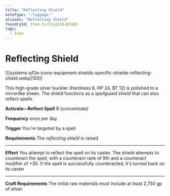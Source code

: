 ```yaml
---
title: "Reflecting Shield"
noteType: ":luggage:"
aliases: "Reflecting Shield"
foundryId: Item.tvrSSjgS1bJATq6h
tags:
  - Item
---
```


# Reflecting Shield
![[systems-pf2e-icons-equipment-shields-specific-shields-reflecting-shield.webp|150]]

This high-grade silver buckler (Hardness 6, HP 24, BT 12) is polished to a mirrorlike sheen. The shield functions as a _spellguard shield_ that can also reflect spells.

**Activate—Reflect Spell** R (concentrate)

**Frequency** once per day

**Trigger** You're targeted by a spell

**Requirements** The _reflecting shield_ is raised

* * *

**Effect** You attempt to reflect the spell on its caster. The shield attempts to counteract the spell, with a counteract rank of 9th and a counteract modifier of +30. If the spell is successfully counteracted, it's turned back on its caster

* * *

**Craft Requirements** The initial raw materials must include at least 2,750 gp of silver.
